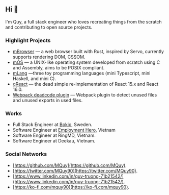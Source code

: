 ## Hi 👋

I'm Quy, a full stack engineer who loves recreating things from the scratch and contributing to open source projects.

### Highlight Projects

- [mBrowser](https://github.com/MQuy/mbrowser) — a web browser built with Rust, inspired by Servo, currently supports rendering DOM, CSSOM.
- [mOS](https://github.com/MQuy/mos) — a UNIX-like operating system developed from scratch using C and Assembly, aims to be POSIX compliant.
- [mLang](https://github.com/MQuy/mlang) —three toy programming languages (mini Typescript, mini Haskell, and mini C).
- [qReact](https://github.com/MQuy/qreact) — the dead simple re-implementation of React 15.x and React 16.0.
- [Webpack deadcode plugin](https://github.com/MQuy/webpack-deadcode-plugin) — Webpack plugin to detect unused files and unused exports in used files.

### Works

- Full Stack Engineer at [Bokio](https://www.bokio.se/), Sweden.
- Software Engineer at [Employment Hero](https://employmenthero.com/), Vietnam
- Software Engineer at RingMD, Vietnam.
- Software Engineer at Deekau, Vietnam.

### Social Networks

- [https://github.com/MQuy](https://github.com/MQuy).
- [https://twitter.com/MQuy90](https://twitter.com/MQuy90).
- [https://www.linkedin.com/in/quy-truong-71b21542/](https://www.linkedin.com/in/quy-truong-71b21542/).
- [https://ko-fi.com/mquy90](https://ko-fi.com/mquy90).
